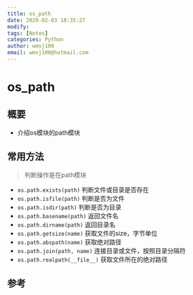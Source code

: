 ```yaml
---
title: os_path
date: 2020-02-03 18:35:27
modify: 
tags: [Notes]
categories: Python
author: wmsj100
email: wmsj100@hotmail.com
---
```


# os_path

## 概要

- 介绍os模块的path模块

## 常用方法

> 判断操作是在path模块

- `os.path.exists(path)` 判断文件或目录是否存在
- `os.path.isfile(path)` 判断是否为文件
- `os.path.isdir(path)` 判断是否为目录
- `os.path.basename(path)` 返回文件名
- `os.path.dirname(path)` 返回目录名
- `os.path.getsize(name)` 获取文件的size，字节单位
- `os.path.abspath(name)` 获取绝对路径
- `os.path.join(path, name)` 连接目录或文件，按照目录分隔符
- `os.path.realpath(__file__)` 获取文件所在的绝对路径

## 参考
